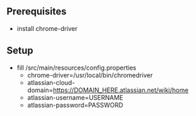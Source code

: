 ## Prerequisites
- install chrome-driver

## Setup
- fill /src/main/resources/config.properties
  - chrome-driver=/usr/local/bin/chromedriver
  - atlassian-cloud-domain=https://DOMAIN_HERE.atlassian.net/wiki/home
  - atlassian-username=USERNAME
  - atlassian-password=PASSWORD
